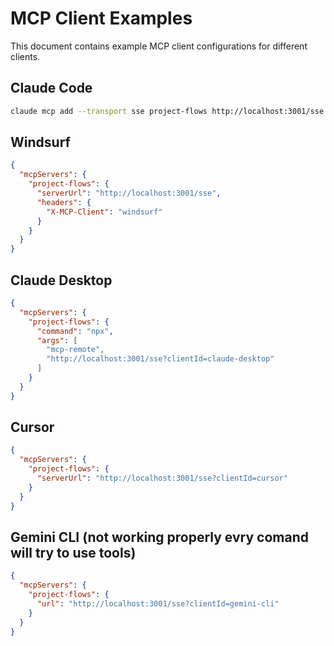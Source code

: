 # MCP Client Examples

This document contains example MCP client configurations for different clients.

## Claude Code

```bash
claude mcp add --transport sse project-flows http://localhost:3001/sse --header "X-MCP-Client: claude-code"
```

## Windsurf 

```json
{
  "mcpServers": {
    "project-flows": {
      "serverUrl": "http://localhost:3001/sse",
      "headers": {
        "X-MCP-Client": "windsurf"
      }
    }
  }
}
```


## Claude Desktop

```json
{
  "mcpServers": {
    "project-flows": {
      "command": "npx",
      "args": [
        "mcp-remote",
        "http://localhost:3001/sse?clientId=claude-desktop"
      ]
    }
  }
}
```

## Cursor

```json
{
  "mcpServers": {
    "project-flows": {
      "serverUrl": "http://localhost:3001/sse?clientId=cursor"
    }
  }
}
```

## Gemini CLI (not working properly evry comand will try to use tools)

```json
{
  "mcpServers": {
    "project-flows": {
      "url": "http://localhost:3001/sse?clientId=gemini-cli"
    }
  }
}
```